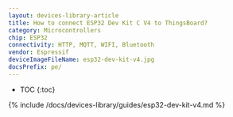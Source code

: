 ```yaml
---
layout: devices-library-article
title: How to connect ESP32 Dev Kit C V4 to ThingsBoard?
category: Microcontrollers
chip: ESP32
connectivity: HTTP, MQTT, WIFI, Bluetooth
vendor: Espressif
deviceImageFileName: esp32-dev-kit-v4.jpg
docsPrefix: pe/
---
```


* TOC
{:toc}

{% include /docs/devices-library/guides/esp32-dev-kit-v4.md %}
